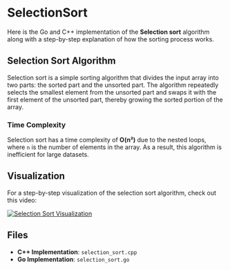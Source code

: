 # SelectionSort

Here is the Go and C++ implementation of the **Selection sort** algorithm along with a step-by-step explanation of how the sorting process works.

## Selection Sort Algorithm

Selection sort is a simple sorting algorithm that divides the input array into two parts: the sorted part and the unsorted part. The algorithm repeatedly selects the smallest element from the unsorted part and swaps it with the first element of the unsorted part, thereby growing the sorted portion of the array.

### Time Complexity

Selection sort has a time complexity of **O(n²)** due to the nested loops, where `n` is the number of elements in the array. As a result, this algorithm is inefficient for large datasets.

## Visualization

For a step-by-step visualization of the selection sort algorithm, check out this video:

[![Selection Sort Visualization](https://img.youtube.com/vi/MxEooU-8ps8/0.jpg)](https://www.youtube.com/watch?v=MxEooU-8ps8) 

## Files

- **C++ Implementation**: `selection_sort.cpp`
- **Go Implementation**: `selection_sort.go`